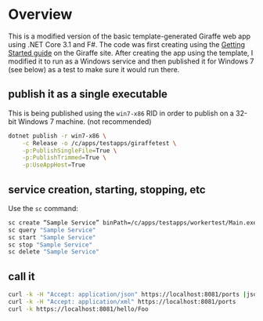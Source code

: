 # Overview

This is a modified version of the basic template-generated Giraffe web app using .NET Core 3.1 and F#. The code was first creating using the [Getting Started guide](https://github.com/giraffe-fsharp/Giraffe#getting-started) on the Giraffe site. After creating the app using the template, I modified it to run as a Windows service and then published it for Windows 7 (see below) as a test to make sure it would run there.

## publish it as a single executable

This is being published using the `win7-x86` RID in order to publish on a 32-bit Windows 7 machine. (not recommended)

```bash
dotnet publish -r win7-x86 \
    -c Release -o /c/apps/testapps/giraffetest \
    -p:PublishSingleFile=True \
    -p:PublishTrimmed=True \
    -p:UseAppHost=True
```

## service creation, starting, stopping, etc

Use the `sc` command:

```bash
sc create “Sample Service” binPath=/c/apps/testapps/workertest/Main.exe
sc query "Sample Service"
sc start "Sample Service"
sc stop "Sample Service"
sc delete "Sample Service"
```

## call it

```bash
curl -k -H "Accept: application/json" https://localhost:8081/ports |json_pp
curl -k -H "Accept: application/xml" https://localhost:8081/ports
curl -k https://localhost:8081/hello/Foo
```
